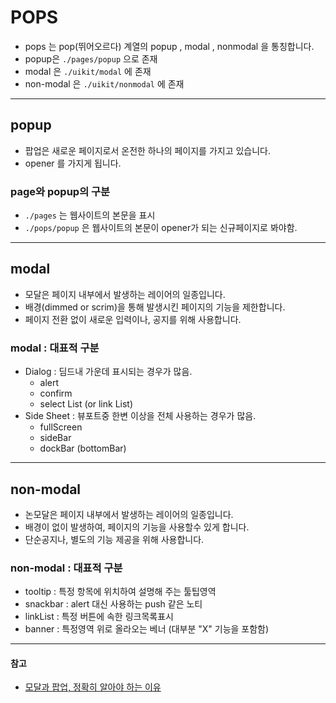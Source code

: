 <!--
컨벤션은, 웹퍼블리싱 작업자들 사이에서,
본 프로젝트를 이용해서 개발하는 과정에 도움을 주기 위한 설명서 입니다.
-->
# POPS
- pops 는 pop(뛰어오르다) 계열의 popup , modal , nonmodal 을 통칭합니다.
- popup은 ```./pages/popup``` 으로 존재
- modal 은 ```./uikit/modal``` 에 존재
- non-modal 은 ```./uikit/nonmodal``` 에 존재



---

## popup
- 팝업은 새로운 페이지로서 온전한 하나의 페이지를 가지고 있습니다.
- opener 를 가지게 됩니다.

### page와 popup의 구분
- ```./pages``` 는 웹사이트의 본문을 표시
- ```./pops/popup``` 은 웹사이트의 본문이 opener가 되는 신규페이지로 봐야함.

---

## modal
- 모달은 페이지 내부에서 발생하는 레이어의 일종입니다.
- 배경(dimmed or scrim)을 통해 발생시킨 페이지의 기능을 제한합니다.
- 페이지 전환 없이 새로운 입력이나, 공지를 위해 사용합니다.

### modal : 대표적 구분
- Dialog : 딤드내 가운데 표시되는 경우가 많음.
  - alert
  - confirm
  - select List (or link List)
- Side Sheet : 뷰포트중 한변 이상을 전체 사용하는 경우가 많음.
  - fullScreen
  - sideBar
  - dockBar (bottomBar)

---

## non-modal
- 논모달은 페이지 내부에서 발생하는 레이어의 일종입니다.
- 배경이 없이 발생하여, 페이지의 기능을 사용할수 있게 합니다.
- 단순공지나, 별도의 기능 제공을 위해 사용합니다.

### non-modal : 대표적 구분
- tooltip : 특정 항목에 위치하여 설명해 주는 툴팁영역
- snackbar : alert 대신 사용하는 push 같은 노티
- linkList : 특정 버튼에 속한 링크목록표시
- banner : 특정영역 위로 올라오는 베너 (대부분 "X" 기능을 포함함)


---

#### 참고
- [모달과 팝업, 정확히 알아야 하는 이유](https://brunch.co.kr/@tigrisdesign/3)